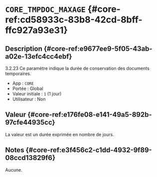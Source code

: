 # `CORE_TMPDOC_MAXAGE` {#core-ref:cd58933c-83b8-42cd-8bff-ffc927a93e31}

## Description {#core-ref:e9677ee9-5f05-43ab-a02e-13efc4cc4ebf}

<span class="flag from release inline">3.2.23</span> Ce paramètre indique
la durée de conservation des documents temporaires.

*   App : `CORE`
*   Portée : Global
*   Valeur initiale : `1` (1 jour)
*   Utilisateur : Non

## Valeur {#core-ref:e176fe08-e141-49a5-892b-97cfe44935cc}

La valeur est un durée exprimée en nombre de jours.

## Notes {#core-ref:e3f456c2-c1dd-4932-9f89-08ccd13829f6}

Aucune.

<!-- links -->
